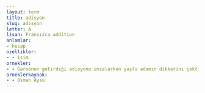 ```yaml
---
layout: term
title: adisyon
slug: adisyon
letter: A
lisan: Fransızca addition
anlamlar:
- hesap
ozellikler:
- - isim
ornekler:
- - Garsonun getirdiği adisyonu imzalarken yaşlı adamın dikkatini çekti durum.
orneklerkaynak:
- - Osman Aysu
---
```

